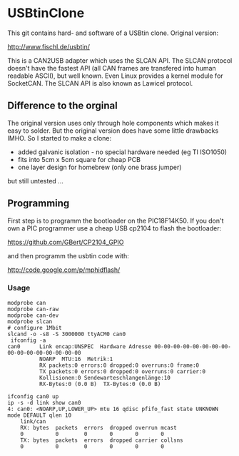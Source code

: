 USBtinClone
===========

This git contains hard- and software of a USBtin clone.
Original version:

http://www.fischl.de/usbtin/

This is a CAN2USB adapter which uses the SLCAN API. The SLCAN protocol doesn't
have the fastest API (all CAN frames are transfered into human readable ASCII),
but well known. Even Linux provides a kernel module for SocketCAN. 
The SLCAN API is also known as Lawicel protocol.

Difference to the orginal
-------------------------

The original version uses only through hole components which makes it easy to
solder. But the original version does have some little drawbacks IMHO.
So I started to make a clone:

- added galvanic isolation - no special hardware needed (eg TI ISO1050)
- fits into 5cm x 5cm square for cheap PCB
- one layer design for homebrew (only one brass jumper)

but still untested ...

Programming
-----------

First step is to programm the bootloader on the PIC18F14K50.
If you don't own a PIC programmer use a cheap USB cp2104
to flash the bootloader:

https://github.com/GBert/CP2104_GPIO

and then programm the usbtin code with:

http://code.google.com/p/mphidflash/

### Usage

```
modprobe can
modprobe can-raw
modprobe can-dev 
modprobe slcan
# configure 1Mbit  
slcand -o -s8 -S 3000000 ttyACM0 can0
 ifconfig -a
can0      Link encap:UNSPEC  Hardware Adresse 00-00-00-00-00-00-00-00-00-00-00-00-00-00-00-00  
          NOARP  MTU:16  Metrik:1
          RX packets:0 errors:0 dropped:0 overruns:0 frame:0
          TX packets:0 errors:0 dropped:0 overruns:0 carrier:0
          Kollisionen:0 Sendewarteschlangenlänge:10 
          RX-Bytes:0 (0.0 B)  TX-Bytes:0 (0.0 B)

ifconfig can0 up
ip -s -d link show can0
4: can0: <NOARP,UP,LOWER_UP> mtu 16 qdisc pfifo_fast state UNKNOWN mode DEFAULT qlen 10
    link/can 
    RX: bytes  packets  errors  dropped overrun mcast   
    0          0        0       0       0       0      
    TX: bytes  packets  errors  dropped carrier collsns 
    0          0        0       0       0       0     
```
